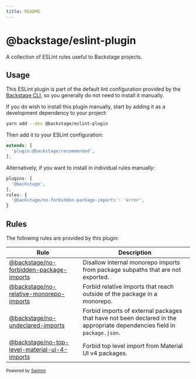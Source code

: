 ```yaml
---
title: README
---
```

# @backstage/eslint-plugin

A collection of ESLint rules useful to Backstage projects.

## Usage

This ESLint plugin is part of the default lint configuration provided by the [Backstage CLI](https://www.npmjs.com/package/@backstage/cli), so you generally do not need to install it manually.

If you do wish to install this plugin manually, start by adding it as a development dependency to your project:

```sh
yarn add --dev @backstage/eslint-plugin
```

Then add it to your ESLint configuration:

```js
extends: [
  'plugin:@backstage/recommended',
],
```

Alternatively, if you want to install in individual rules manually:

```js
plugins: [
  '@backstage',
],
rules: {
  '@backstage/no-forbidden-package-imports': 'error',
}
```

## Rules

The following rules are provided by this plugin:

| Rule                                                                                                | Description                                                                                                              |
| --------------------------------------------------------------------------------------------------- | ------------------------------------------------------------------------------------------------------------------------ |
| [@backstage/no-forbidden-package-imports](./docs/rules/no-forbidden-package-imports.md)             | Disallow internal monorepo imports from package subpaths that are not exported.                                          |
| [@backstage/no-relative-monorepo-imports](./docs/rules/no-relative-monorepo-imports.md)             | Forbid relative imports that reach outside of the package in a monorepo.                                                 |
| [@backstage/no-undeclared-imports](./docs/rules/no-undeclared-imports.md)                           | Forbid imports of external packages that have not been declared in the appropriate dependencies field in `package.json`. |
| [@backstage/no-top-level-material-ui-4-imports](./docs/rules/no-top-level-material-ui-4-imports.md) | Forbid top level import from Material UI v4 packages.                                                                    |

<SwmMeta version="3.0.0"><sup>Powered by [Swimm](https://app.swimm.io/)</sup></SwmMeta>

